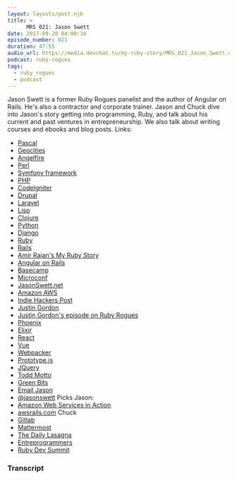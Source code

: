 ```yaml
---
layout: layouts/post.njk
title: >
      MRS 021: Jason Swett
date: 2017-09-20 04:00:34
episode_number: 021
duration: 47:55
audio_url: https://media.devchat.tv/my-ruby-story/MRS_021_Jason_Swett.mp3
podcast: ruby-rogues
tags: 
  - ruby_rogues
  - podcast
---
```


Jason Swett is a former Ruby Rogues panelist and the author of Angular on Rails. He's also a contractor and corporate trainer. Jason and Chuck dive into Jason's story getting into programming, Ruby, and talk about his current and past ventures in entrepreneurship. We also talk about writing courses and ebooks and blog posts. Links:

- [Pascal](https://en.wikipedia.org/wiki/Pascal_(programming_language))
- [Geocities](https://en.wikipedia.org/wiki/Yahoo!_GeoCities)
- [Angelfire](https://en.wikipedia.org/wiki/Angelfire)
- [Perl](https://www.perl.org/)
- [Symfony framework](https://symfony.com/)
- [PHP](http://php.net/)
- [CodeIgniter](https://codeigniter.com/)
- [Drupal](https://www.drupal.org/)
- [Laravel](https://laravel.com/)
- [Lisp](https://en.wikipedia.org/wiki/Lisp_(programming_language))
- [Clojure](https://clojure.org/)
- [Python](https://www.python.org/)
- [Django](https://www.djangoproject.com/)
- [Ruby](https://www.ruby-lang.org/en/)
- [Rails](http://rubyonrails.org)
- [Amir Rajan's My Ruby Story](https://devchat.tv/ruby-rogues/mrs-015-amir-rajan)
- [Angular on Rails](http://angularonrails.com)
- [Basecamp](https://basecamp.com/)
- [Microconf](http://www.microconf.com/)
- [JasonSwett.net](http://jasonswett.net)
- [Amazon AWS](http://aws.amazon.com)
- [Indie Hackers Post](https://www.indiehackers.com/businesses/angular-on-rails)
- [Justin Gordon](http://www.railsonmaui.com/)
- [Justin Gordon's episode on Ruby Rogues](https://devchat.tv/ruby-rogues/284-rr-react-on-rails-with-justin-gordon-and-rob-wise)
- [Phoenix](http://phoenixframework.org/)
- [Elixir](https://elixir-lang.org/)
- [React](https://facebook.github.io/react/)
- [Vue](https://vuejs.org/)
- [Webpacker](https://github.com/rails/webpacker)
- [Prototype.js](http://prototypejs.org/)
- [JQuery](http://jquery.com)
- [Todd Motto](https://toddmotto.com/)
- [Green Bits](http://greenbits.com)
- [Email Jason](mailto:jason@benfranklinlabs.com)
- [@jasonswett](http://twitter.com/jasonswett)
Picks Jason:
- [Amazon Web Services in Action](http://amzn.to/2xlUA8J)
- [awsrails.com](http://awsrails.com)
Chuck
- [Gitlab](https://about.gitlab.com/)
- [Mattermost](https://about.mattermost.com/)
- [The Daily Lasagna](https://www.youtube.com/playlist?list=PLJesql-aSfX6pseKl-4wFNmR_aDe2A3mT)
- [Entreprogrammers](http://entreprogrammers.com)
- [Ruby Dev Summit](http://rubydevsummit.com)


### Transcript


